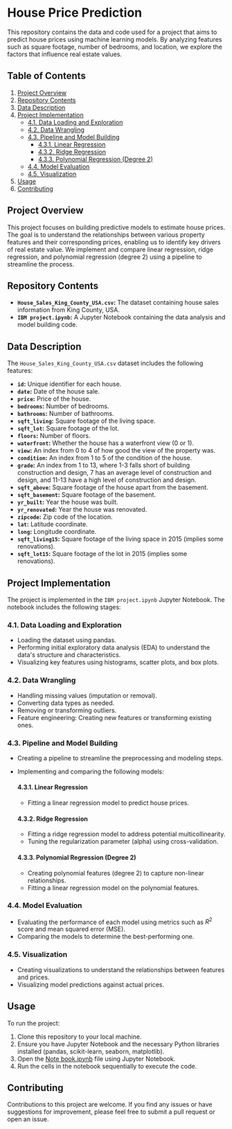 # House Price Prediction

This repository contains the data and code used for a project that aims to predict house prices using machine learning models. By analyzing features such as square footage, number of bedrooms, and location, we explore the factors that influence real estate values.

## Table of Contents

1.  [Project Overview](#project-overview)
2.  [Repository Contents](#repository-contents)
3.  [Data Description](#data-description)
4.  [Project Implementation](#project-implementation)
    * [4.1. Data Loading and Exploration](#41-data-loading-and-exploration)
    * [4.2. Data Wrangling](#42-data-wrangling)
    * [4.3. Pipeline and Model Building](#43-pipeline-and-model-building)
        * [4.3.1. Linear Regression](#431-linear-regression)
        * [4.3.2. Ridge Regression](#432-ridge-regression)
        * [4.3.3. Polynomial Regression (Degree 2)](#433-polynomial-regression-degree-2)
    * [4.4. Model Evaluation](#44-model-evaluation)
    * [4.5. Visualization](#45-visualization)
5.  [Usage](#usage)
6.  [Contributing](#contributing)


## Project Overview

This project focuses on building predictive models to estimate house prices. The goal is to understand the relationships between various property features and their corresponding prices, enabling us to identify key drivers of real estate value. We implement and compare linear regression, ridge regression, and polynomial regression (degree 2) using a pipeline to streamline the process.

## Repository Contents

* **`House_Sales_King_County_USA.csv`:** The dataset containing house sales information from King County, USA.
* **`IBM project.ipynb`:** A Jupyter Notebook containing the data analysis and model building code.

## Data Description

The `House_Sales_King_County_USA.csv` dataset includes the following features:

* **`id`:** Unique identifier for each house.
* **`date`:** Date of the house sale.
* **`price`:** Price of the house.
* **`bedrooms`:** Number of bedrooms.
* **`bathrooms`:** Number of bathrooms.
* **`sqft_living`:** Square footage of the living space.
* **`sqft_lot`:** Square footage of the lot.
* **`floors`:** Number of floors.
* **`waterfront`:** Whether the house has a waterfront view (0 or 1).
* **`view`:** An index from 0 to 4 of how good the view of the property was.
* **`condition`:** An index from 1 to 5 of the condition of the house.
* **`grade`:** An index from 1 to 13, where 1-3 falls short of building construction and design, 7 has an average level of construction and design, and 11-13 have a high level of construction and design.
* **`sqft_above`:** Square footage of the house apart from the basement.
* **`sqft_basement`:** Square footage of the basement.
* **`yr_built`:** Year the house was built.
* **`yr_renovated`:** Year the house was renovated.
* **`zipcode`:** Zip code of the location.
* **`lat`:** Latitude coordinate.
* **`long`:** Longitude coordinate.
* **`sqft_living15`:** Square footage of the living space in 2015 (implies some renovations).
* **`sqft_lot15`:** Square footage of the lot in 2015 (implies some renovations).

## Project Implementation

The project is implemented in the `IBM project.ipynb` Jupyter Notebook. The notebook includes the following stages:

### 4.1. Data Loading and Exploration

* Loading the dataset using pandas.
* Performing initial exploratory data analysis (EDA) to understand the data's structure and characteristics.
* Visualizing key features using histograms, scatter plots, and box plots.

### 4.2. Data Wrangling

* Handling missing values (imputation or removal).
* Converting data types as needed.
* Removing or transforming outliers.
* Feature engineering: Creating new features or transforming existing ones.

### 4.3. Pipeline and Model Building

* Creating a pipeline to streamline the preprocessing and modeling steps.
* Implementing and comparing the following models:

    #### 4.3.1. Linear Regression

    * Fitting a linear regression model to predict house prices.

    #### 4.3.2. Ridge Regression

    * Fitting a ridge regression model to address potential multicollinearity.
    * Tuning the regularization parameter (alpha) using cross-validation.

    #### 4.3.3. Polynomial Regression (Degree 2)

    * Creating polynomial features (degree 2) to capture non-linear relationships.
    * Fitting a linear regression model on the polynomial features.

### 4.4. Model Evaluation

* Evaluating the performance of each model using metrics such as $R^2$ score and mean squared error (MSE).
* Comparing the models to determine the best-performing one.

### 4.5. Visualization

* Creating visualizations to understand the relationships between features and prices.
* Visualizing model predictions against actual prices.

## Usage

To run the project:

1.  Clone this repository to your local machine.
2.  Ensure you have Jupyter Notebook and the necessary Python libraries installed (pandas, scikit-learn, seaborn, matplotlib).
3.  Open the [Note book.ipynb](https://github.com/kenny755/House-Pricing-Prediction-King-s-County-/blob/main/Real%20Estate%20Investment%20roject%20(1).ipynb) file using Jupyter Notebook.
4.  Run the cells in the notebook sequentially to execute the code.

## Contributing

Contributions to this project are welcome. If you find any issues or have suggestions for improvement, please feel free to submit a pull request or open an issue.


